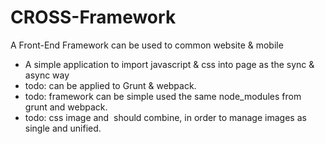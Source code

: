 # CROSS-Framework
A Front-End Framework can be used to common website & mobile
* A simple application to import javascript &amp; css into page as the sync &amp; async way
* todo: can be applied to Grunt & webpack.
* todo: framework can be simple used the same node_modules from grunt and webpack.
* todo: css image and <img> should combine, in order to manage images as single and unified.
